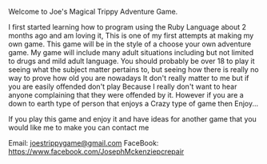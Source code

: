 Welcome to Joe's Magical Trippy Adventure Game.

I first started learning how to program using the Ruby Language about 2 months ago and am loving it, This is one of
my first attempts at making my own game. This game will be in the style of a choose your own adventure game.
My game will include many adult situations including but not limited to drugs and mild adult language. 
You should probably be over 18 to play it seeing what the subject matter pertains to, but seeing how there is really
no way to prove how old you are nowadays It don't really matter to me but if you are easily offended don't play Because 
I really don't want to hear anyone complaining that they were offended by it. However if you are a down to earth
type of person that enjoys a Crazy type of game then Enjoy...

If you play this game and enjoy it and have ideas for another game that you would like me to make you can contact me

Email: joestrippygame@gmail.com
FaceBook: https://www.facebook.com/JosephMckenziepcrepair 
